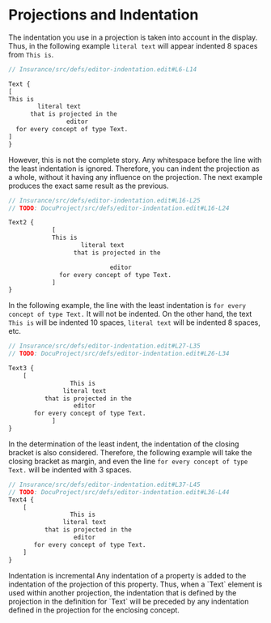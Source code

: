 <script>
    import Note from "$lib/notes/Note.svelte";
</script>

# Projections and Indentation

The indentation you use in a projection is taken into account in the display. Thus, in the following example `literal text` will
appear indented 8 spaces from `This is`.

```proto
// Insurance/src/defs/editor-indentation.edit#L6-L14

Text {
[
This is
        literal text
      that is projected in the
                editor
  for every concept of type Text.
]
}
```

However, this is not the complete story. Any whitespace before the line with the least indentation is ignored.
Therefore, you can indent the projection as a whole, without it having any influence on the projection.
The next example produces the exact same result as the previous.

```proto
// Insurance/src/defs/editor-indentation.edit#L16-L25
// TODO: DocuProject/src/defs/editor-indentation.edit#L16-L24

Text2 {
            [
            This is
                    literal text
                  that is projected in the

                            editor
              for every concept of type Text.
            ]
}
```

In the following example, the line with the least indentation is
`for every concept of type Text.` 
It will not be indented. On the other hand,
the text `This is` will be indented 10 spaces, `literal text` will be indented 8 spaces, etc.

```proto
// Insurance/src/defs/editor-indentation.edit#L27-L35
// TODO: DocuProject/src/defs/editor-indentation.edit#L26-L34

Text3 {
    [
                 This is
               literal text
          that is projected in the
                  editor
       for every concept of type Text.
            ]
}
```

In the determination of the least indent, the indentation of the closing bracket is also considered. Therefore,
the following example will take the closing bracket as margin, and even the line `for every concept of type Text.`
will be indented with 3 spaces.

```proto
// Insurance/src/defs/editor-indentation.edit#L37-L45
// TODO: DocuProject/src/defs/editor-indentation.edit#L36-L44
Text4 {
    [
                 This is
               literal text
          that is projected in the
                  editor
       for every concept of type Text.
    ]
}
```

<Note>
<svelte:fragment slot="header"> Indentation is incremental</svelte:fragment>
<svelte:fragment slot="content">
Any indentation of a property is added to the indentation of the projection of this property.
Thus, when a `Text` element is used within another projection,
the indentation that is defined by the projection in the definition for `Text` will be preceded
by any indentation defined in the projection for the enclosing concept.
</svelte:fragment>
</Note>
